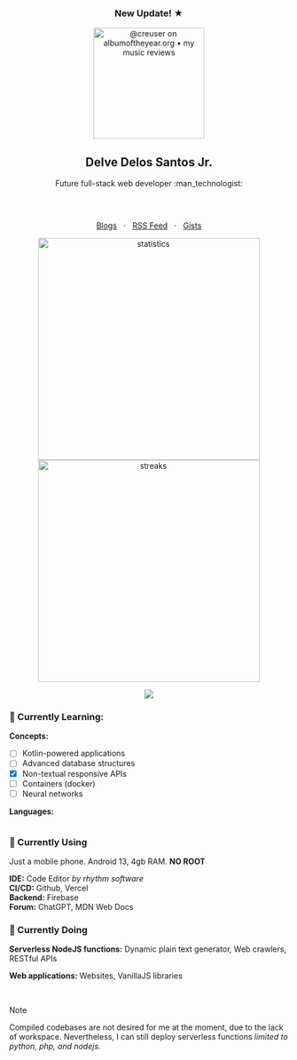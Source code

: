 <!-- Promotion date: May 16, 2024 -->
<h3 align="center">New Update! &starf;</h3>
<p align="center"><a href="https://creuser.vercel.app"><img src="" width="200" alt="@creuser on albumoftheyear.org &bull; my music reviews"></a></p>

<!-- Promotion date: April 30, 2024 to May 3, 2024; May 4, 2024 to May 6, 2024; May 11, 2024 to May 15, 2024
<h3 align="center">New Update! &starf;</h3>

> ```
> KHTML, like Gecko
> ```
> Have any idea? <br>
> Does it make your head [rotating](https://github.com/creuserr/rotation)?
-->

<!-- Promotion date: May 9, 2024 to May 10, 2024
> [!NOTE]
> You're probably here because of my skills...
> 
> [Click here](https://github.com/dlvdls18/DLEditor/blob/main/dl-editor.js) and [here](https://github.com/creuserr/rotation/blob/main/dist/rotation.js) to view my favorite written codes. :wink:
-->

<!-- Promotion date: April 21, 2024 to April 27, 2024; May 3, 2024 to May 4, 2024; May 9, 2024 to May 10, 2024

<h3 align="center">New! &sdot; Must-view project &starf;</h3>
<p align="center"><a href="https://bit.ly/my-ttpd-song"><img src="https://images.genius.com/48394cc3d17656b89aec73549d8863b6.1000x1000x1.png" width="200" alt="The Tortured Poets Department"></a></p>
<sub>* For mobile devices only</sub><br> -->

<h2 align="center">Delve Delos Santos Jr.</h2>

<p align="center">Future full-stack web developer :man_technologist:</p>

<p align="center"><a href="https://github.com/creuserr/?tab=repositories"><img src="https://creuserr.vercel.app/badge" alt=""></a></p><br>

<p align="center">
  <a href="https://dev.to/creuserr">Blogs</a>
  &nbsp; &sdot; &nbsp;
  <a href="https://creuserr.vercel.app/feed">RSS Feed</a>
  &nbsp; &sdot; &nbsp;
  <a href="https://gist.github.com/creuserr">Gists</a>
</p>

<p align="center"><a href="https://github.com/creuserr">
  <img src="https://github-readme-stats.vercel.app/api?username=creuserr&show_icons=true" alt="statistics" width="400"><br>
  <img src="https://github-readme-streak-stats.herokuapp.com/?user=creuserr" alt="streaks" width="400">
</a></p>

<p align="center"><a href="https://github.com/creuserr"><img src="https://skillicons.dev/icons?i=nodejs,py,java,php,bash,regex,html,css,js,lua,c,mysql&perline=6"></a></p>

### :beginner: Currently Learning:

**Concepts:**
- [ ] Kotlin-powered applications
- [ ] Advanced database structures
- [x] Non-textual responsive APIs
- [ ] Containers (docker)
- [ ] Neural networks

**Languages:**

<a href="https://github.com/creuserr"><img src="https://skillicons.dev/icons?i=kotlin,swift,rust,go,react,deno,graphql" alt=""></a>

### :beginner: Currently Using
Just a mobile phone. Android 13, 4gb RAM. **NO ROOT**

**IDE:** Code Editor *by rhythm software*<br>
**CI/CD:** Github, Vercel <br>
**Backend:** Firebase <br>
**Forum:** ChatGPT, MDN Web Docs

### :beginner: Currently Doing
**Serverless NodeJS functions:** Dynamic plain text generator, Web crawlers, RESTful APIs

**Web applications:** Websites, VanillaJS libraries

<br>

> [!NOTE]
> Compiled codebases are not desired for me at the moment, due to the lack of workspace.
> Nevertheless, I can still deploy serverless functions *limited to python, php, and nodejs.*

<!-- <p align="center"><a href="https://developer.mozilla.org/en-US/docs/Web/HTTP/CORS"><img src="https://img.shields.io/badge/i_fucking_hate-cors-coral?style=for-the-badge" alt=""></a></p> -->
